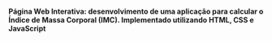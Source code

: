 #### Página Web Interativa: desenvolvimento de uma aplicação para calcular o Índice de Massa Corporal (IMC). Implementado utilizando HTML, CSS e JavaScript
